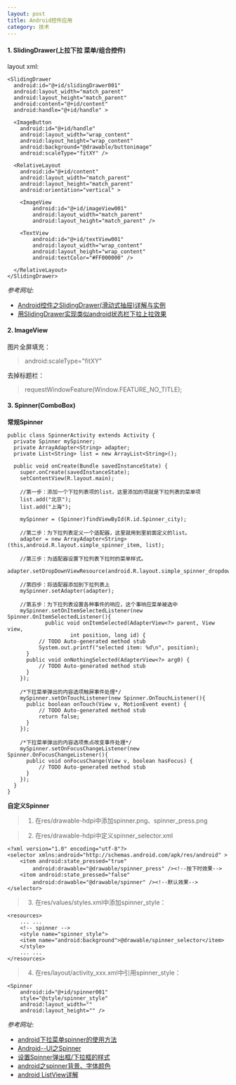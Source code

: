 ```yaml
---
layout: post
title: Android控件应用
category: 技术
---
```


#### 1. SlidingDrawer(上拉下拉 菜单/组合控件)

layout xml: 

```
<SlidingDrawer
  android:id="@+id/slidingDrawer001"
  android:layout_width="match_parent"
  android:layout_height="match_parent"
  android:content="@+id/content"
  android:handle="@+id/handle" >

  <ImageButton
    android:id="@+id/handle"
    android:layout_width="wrap_content"
    android:layout_height="wrap_content"
    android:background="@drawable/buttonimage"
    android:scaleType="fitXY" />

  <RelativeLayout
    android:id="@+id/content"
    android:layout_width="match_parent"
    android:layout_height="match_parent"
    android:orientation="vertical" >

    <ImageView
        android:id="@+id/imageView001"
        android:layout_width="match_parent"
        android:layout_height="match_parent" />

    <TextView
        android:id="@+id/textView001"
        android:layout_width="wrap_content"
        android:layout_height="wrap_content"
        android:textColor="#FF000000" />

  </RelativeLayout>
</SlidingDrawer>
```

*参考网址*:

* [Android控件之SlidingDrawer(滑动式抽屉)详解与实例](http://www.cnblogs.com/salam/archive/2010/10/19/1855511.html "Markdown")
* [用SlidingDrawer实现类似android状态栏下拉上拉效果](http://my.oschina.net/banxi/blog/49477 "Markdown")

#### 2. ImageView

图片全屏填充：
> android:scaleType="fitXY"

去掉标题栏：
> requestWindowFeature(Window.FEATURE_NO_TITLE);

#### 3. Spinner(ComboBox)

**常规Spinner**

```
public class SpinnerActivity extends Activity {
  private Spinner mySpinner;
  private ArrayAdapter<String> adapter;
  private List<String> list = new ArrayList<String>();
  
  public void onCreate(Bundle savedInstanceState) {
    super.onCreate(savedInstanceState);    
    setContentView(R.layout.main);    
    
    //第一步：添加一个下拉列表项的list，这里添加的项就是下拉列表的菜单项    
    list.add("北京");    
    list.add("上海");
    
    mySpinner = (Spinner)findViewById(R.id.Spinner_city);    
    
    //第二步：为下拉列表定义一个适配器，这里就用到里前面定义的list。    
    adapter = new ArrayAdapter<String>(this,android.R.layout.simple_spinner_item, list);    
    
    //第三步：为适配器设置下拉列表下拉时的菜单样式。    
    adapter.setDropDownViewResource(android.R.layout.simple_spinner_dropdown_item);    
    
    //第四步：将适配器添加到下拉列表上    
    mySpinner.setAdapter(adapter);    
    
    //第五步：为下拉列表设置各种事件的响应，这个事响应菜单被选中    
    mySpinner.setOnItemSelectedListener(new Spinner.OnItemSelectedListener(){    
			public void onItemSelected(AdapterView<?> parent, View view,
					int position, long id) {   
          // TODO Auto-generated method stub    
          System.out.printf("selected item: %d\n", position);   
      }    
      public void onNothingSelected(AdapterView<?> arg0) {    
          // TODO Auto-generated method stub    
      }    
    });    
    
    /*下拉菜单弹出的内容选项触屏事件处理*/    
    mySpinner.setOnTouchListener(new Spinner.OnTouchListener(){    
      public boolean onTouch(View v, MotionEvent event) {    
          // TODO Auto-generated method stub    
          return false;    
      }  
    });    
    
    /*下拉菜单弹出的内容选项焦点改变事件处理*/    
    mySpinner.setOnFocusChangeListener(new Spinner.OnFocusChangeListener(){    
      public void onFocusChange(View v, boolean hasFocus) {    
          // TODO Auto-generated method stub    
      }    
    });    
  }
}
```

**自定义Spinner**

> 1. 在res/drawable-hdpi中添加spinner.png、spinner_press.png

> 2. 在res/drawable-hdpi中定义spinner_selector.xml

```
<?xml version="1.0" encoding="utf-8"?>
<selector xmlns:android="http://schemas.android.com/apk/res/android" >
    <item android:state_pressed="true"   
        android:drawable="@drawable/spinner_press" /><!--按下时效果-->  
    <item android:state_pressed="false"   
        android:drawable="@drawable/spinner" /><!--默认效果-->   
</selector>
```

> 3. 在res/values/styles.xml中添加spinner_style：

```
<resources>
    ... ...
    <!-- spinner -->
    <style name="spinner_style">
	<item name="android:background">@drawable/spinner_selector</item>
    </style>
    ... ...
</resources>
```

> 4. 在res/layout/activity_xxx.xml中引用spinner_style：

```
<Spinner
    android:id="@+id/spinner001"
    style="@style/spinner_style"
    android:layout_width=""
    android:layout_height="" />
```

*参考网址*:

* [android下拉菜单spinner的使用方法](http://blog.csdn.net/greenappple/article/details/7046947 "Markdown")
* [Android--UI之Spinner](http://www.tuicool.com/articles/ie2iIr "Markdown")
* [设置Spinner弹出框/下拉框的样式](http://blog.sina.com.cn/s/blog_694448320101dsdj.html "Markdown")
* [android之spinner背景、字体颜色](http://blog.csdn.net/wj_j2ee/article/details/10067047 "Markdown")
* [android ListView详解](http://www.cnblogs.com/allin/archive/2010/05/11/1732200.html "Markdown")
